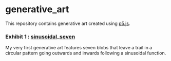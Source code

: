 # generative_art

This repository contains generative art created using [p5.js](https://p5js.org/).

### Exhibit 1 : [sinusoidal_seven](https://github.com/jiteshpabla/generative_art/blob/master/sinusoidal_seven.js)
My very first generative art features seven blobs that leave a trail in a circular pattern going outwards and inwards following a sinusoidal function.
